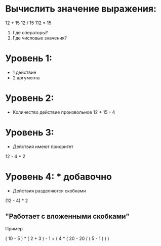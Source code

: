 # Вычислить значение выражения:
12 + 15
12 / 15
112 * 15


1. Где операторы?
2. Где числовые значения?


# Уровень 1:

- 1 действие
- 2 аргумента

# Уровень 2:

- Количество действие произвольное
12 + 15 - 4


# Уровень 3:
- Действия имеют приоритет

12 - 4 * 2

# Уровень 4: * добавочно 
- Действия разделяются скобками

(12 - 4) * 2

## "Работает с вложенными скобками"

Пример

( 10 - 5 ) * ( 2 + 3 ) - 1 + ( 4 * ( 20 - 20 / ( 5 - 1 ) ) )